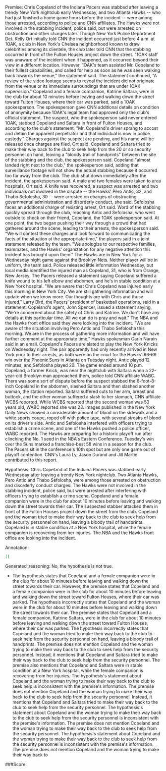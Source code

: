 
Premise:
Chris Copeland of the Indiana Pacers was stabbed after leaving a trendy New York nightclub early Wednesday, and two Atlanta Hawks -- who had just finished a home game hours before the incident -- were among those arrested, according to police and CNN affiliates. The Hawks were not involved in the stabbing incident, police said, but were arrested on obstruction and other charges later. Though New York Police Department Det. Kelly Ort initially told CNN the incident occurred just before 4 a.m. at 1OAK, a club in New York's Chelsea neighborhood known to draw celebrities among its clientele, the club later told CNN that the stabbing occurred in front of the Fulton Houses project down the street. "1OAK staff was unaware of the incident when it happened, as it occurred beyond their view in a different location. However, 1OAK's team assisted Mr. Copeland to their fullest capabilities, and called for help as soon as he was seen walking back towards the venue," the statement said. The statement continued, "A review of the video footage seems to reveal the incident did not originate from the venue or its immediate surroundings that are under 1OAK supervision." Copeland and a female companion, Katrine Saltara, were in the club for about 10 minutes before leaving and walking down the street toward Fulton Houses, where their car was parked, said a 1OAK spokesperson. The spokesperson gave CNN additional details on condition of anonymity because 1OAK's legal team had approved only the club's official statement. The suspect, who the spokesperson said never entered 1OAK, stabbed Copeland and Saltara in front of Fulton Houses, and according to the club's statement, "Mr. Copeland's driver sprang to accost and detain the apparent perpetrator and that individual is now in police custody." Charges against the suspect are pending, and his name will be released once charges are filed, Ort said. Copeland and Saltara tried to make their way back to the club to seek help from the 20 or so security personnel on hand, leaving a "bloody trail of handprints" between the site of the stabbing and the club, the spokesperson said. Copeland "almost landed right next to the club," the spokesperson said, adding that surveillance footage will not show the actual stabbing because it occurred too far away from the club. The club shut down immediately after the incident, the spokesperson said. A male and two females were taken to area hospitals, Ort said. A knife was recovered, a suspect was arrested and two individuals not involved in the dispute -- the Hawks' Pero Antic, 32, and Thabo Sefolosha, 30 -- were arrested on charges of obstructing governmental administration and disorderly conduct, she said. Sefolosha faces an additional charge of resisting arrest, Ort said. Word of the stabbing quickly spread through the club, reaching Antic and Sefolosha, who went outside to check on their friend, Copeland, the 1OAK spokesperson said. At one point, the two began pushing their way through a crowd that had gathered around the scene, leading to their arrests, the spokesperson said. "We will contest these charges and look forward to communicating the facts of the situation at the appropriate time," the players said in a joint statement released by the team. "We apologize to our respective families, teammates, and the Hawks' organization for any negative attention this incident has brought upon them." The Hawks are in New York for a Wednesday night game against the Brooklyn Nets. Neither player will be in uniform, the team said. Police released little information Wednesday, but local media identified the injured man as Copeland, 31, who is from Orange, New Jersey. The Pacers released a statement saying Copeland suffered a knife wound to his left elbow and abdomen, and he's in stable condition at a New York hospital. "We are aware that Chris Copeland was injured early this morning in New York City. We are still gathering information and will update when we know more. Our thoughts are with Chris and those injured," Larry Bird, the Pacers' president of basketball operations, said in a statement. Copeland's agent, John Spencer, issued a statement saying, "We're concerned about the safety of Chris and Katrine. We don't have any details at this particular time. All we can do is pray and wait." The NBA and the Hawks front office said they were looking into the incident. "We are aware of the situation involving Pero Antic and Thabo Sefolosha this morning. We are in the process of gathering more information and will have further comment at the appropriate time," Hawks spokesman Garin Narain said in an email. Copeland's Pacers are slated to play the New York Knicks on Wednesday night. The pair apparently had only recently arrived in New York prior to their arrests, as both were on the court for the Hawks' 96-69 win over the Phoenix Suns in Atlanta on Tuesday night. Antic played 12 minutes, and Sefolosha played 20. The game ended around 10 p.m. Copeland, a former Knick, was near the nightclub with Saltara when a 22-year-old Brooklyn man approached them, police told CNN affiliate WABC. There was some sort of dispute before the suspect stabbed the 6-foot-8-inch Copeland in the abdomen, slashed Saltara and then slashed another woman, the station reported. Saltara suffered cuts to her arm, breast and buttock, and the other woman suffered a slash to her stomach, CNN affiliate WCBS reported. While WCBS reported that the second woman was 53 years old, WABC reported she was 23. Images published in the New York Daily News showed a considerable amount of blood on the sidewalk and a white sports coupe, roped off with police tape, with several streaks of blood on its driver's side. Antic and Sefolosha interfered with officers trying to establish a crime scene, and one of the Hawks pushed a police officer, WABC reported. The Hawks are preparing for a historic playoff run after clinching the No. 1 seed in the NBA's Eastern Conference. Tuesday's win over the Suns marked a franchise-best 58 wins in a season for the club. The Pacers sit in the conference's 10th spot but are only one game out of playoff contention. CNN's Laura Ly, Jason Durand and Jill Martin contributed to this report.


Hypothesis:
Chris Copeland of the Indiana Pacers was stabbed early Wednesday after leaving a trendy New York nightclub. Two Atlanta Hawks, Pero Antic and Thabo Sefolosha, were among those arrested on obstruction and disorderly conduct charges. The Hawks were not involved in the stabbing incident, police said, but were arrested after interfering with officers trying to establish a crime scene. Copeland and a female companion were in the club for about 10 minutes before leaving and walking down the street towards their car. The suspected stabber attacked them in front of the Fulton Houses project down the street from the club. Copeland and the woman tried to make their way back to the club to seek help from the security personnel on hand, leaving a bloody trail of handprints. Copeland is in stable condition at a New York hospital, while the female companion is recovering from her injuries. The NBA and the Hawks front office are looking into the incident.

Annotation:
```json
[]
```

Generated_reasoning:
No, the hypothesis is not true. 
- The hypothesis states that Copeland and a female companion were in the club for about 10 minutes before leaving and walking down the street towards their car. However, the premise states that Copeland and a female companion were in the club for about 10 minutes before leaving and walking down the street toward Fulton Houses, where their car was parked. The hypothesis incorrectly states that Copeland and the woman were in the club for about 10 minutes before leaving and walking down the street towards their car. The premise states that Copeland and a female companion, Katrine Saltara, were in the club for about 10 minutes before leaving and walking down the street toward Fulton Houses, where their car was parked. The hypothesis incorrectly states that Copeland and the woman tried to make their way back to the club to seek help from the security personnel on hand, leaving a bloody trail of handprints. The premise does not mention Copeland and the woman trying to make their way back to the club to seek help from the security personnel. Instead, it mentions that Copeland and Saltara tried to make their way back to the club to seek help from the security personnel. The premise also mentions that Copeland and Saltara were in stable condition at a New York hospital, while the female companion is recovering from her injuries. The hypothesis's statement about Copeland and the woman trying to make their way back to the club to seek help is inconsistent with the premise's information. The premise does not mention Copeland and the woman trying to make their way back to the club to seek help from the security personnel. Instead, it mentions that Copeland and Saltara tried to make their way back to the club to seek help from the security personnel. The hypothesis's statement about Copeland and the woman trying to make their way back to the club to seek help from the security personnel is inconsistent with the premise's information. The premise does not mention Copeland and the woman trying to make their way back to the club to seek help from the security personnel. The hypothesis's statement about Copeland and the woman trying to make their way back to the club to seek help from the security personnel is inconsistent with the premise's information. The premise does not mention Copeland and the woman trying to make their way back to

###Score:
